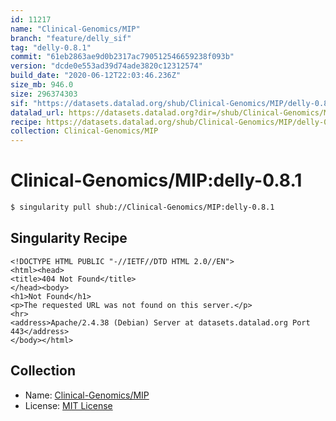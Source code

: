 ```yaml
---
id: 11217
name: "Clinical-Genomics/MIP"
branch: "feature/delly_sif"
tag: "delly-0.8.1"
commit: "61eb2863ae9d0b2317ac790512546659238f093b"
version: "dcde0e553ad39d74ade3820c12312574"
build_date: "2020-06-12T22:03:46.236Z"
size_mb: 946.0
size: 296374303
sif: "https://datasets.datalad.org/shub/Clinical-Genomics/MIP/delly-0.8.1/2020-06-12-61eb2863-dcde0e55/dcde0e553ad39d74ade3820c12312574.sif"
datalad_url: https://datasets.datalad.org?dir=/shub/Clinical-Genomics/MIP/delly-0.8.1/2020-06-12-61eb2863-dcde0e55/
recipe: https://datasets.datalad.org/shub/Clinical-Genomics/MIP/delly-0.8.1/2020-06-12-61eb2863-dcde0e55/Singularity
collection: Clinical-Genomics/MIP
---
```


# Clinical-Genomics/MIP:delly-0.8.1

```bash
$ singularity pull shub://Clinical-Genomics/MIP:delly-0.8.1
```

## Singularity Recipe

```singularity
<!DOCTYPE HTML PUBLIC "-//IETF//DTD HTML 2.0//EN">
<html><head>
<title>404 Not Found</title>
</head><body>
<h1>Not Found</h1>
<p>The requested URL was not found on this server.</p>
<hr>
<address>Apache/2.4.38 (Debian) Server at datasets.datalad.org Port 443</address>
</body></html>
```

## Collection

 - Name: [Clinical-Genomics/MIP](https://github.com/Clinical-Genomics/MIP)
 - License: [MIT License](https://api.github.com/licenses/mit)

